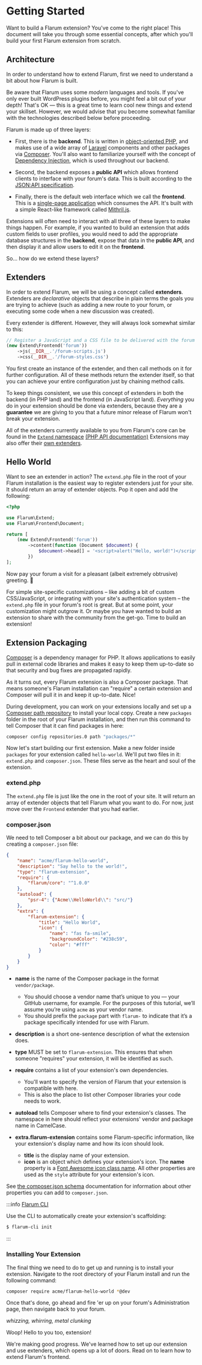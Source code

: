 # Getting Started

Want to build a Flarum extension? You've come to the right place! This document will take you through some essential concepts, after which you'll build your first Flarum extension from scratch.

## Architecture

In order to understand how to extend Flarum, first we need to understand a bit about how Flarum is built.

Be aware that Flarum uses some _modern_ languages and tools. If you've only ever built WordPress plugins before, you might feel a bit out of your depth! That's OK — this is a great time to learn cool new things and extend your skillset. However, we would advise that you become somewhat familiar with the technologies described below before proceeding.

Flarum is made up of three layers:

* First, there is the **backend**. This is written in [object-oriented PHP](https://laracasts.com/series/object-oriented-bootcamp-in-php), and makes use of a wide array of [Laravel](https://laravel.com/) components and other packages via [Composer](https://getcomposer.org/). You'll also want to familiarize yourself with the concept of [Dependency Injection](https://laravel.com/docs/8.x/container), which is used throughout our backend.

* Second, the backend exposes a **public API** which allows frontend clients to interface with your forum's data. This is built according to the [JSON:API specification](https://jsonapi.org/).

* Finally, there is the default web interface which we call the **frontend**. This is a [single-page application](https://en.wikipedia.org/wiki/Single-page_application) which consumes the API. It's built with a simple React-like framework called [Mithril.js](https://mithril.js.org).

Extensions will often need to interact with all three of these layers to make things happen. For example, if you wanted to build an extension that adds custom fields to user profiles, you would need to add the appropriate database structures in the **backend**, expose that data in the **public API**, and then display it and allow users to edit it on the **frontend**.

So... how do we extend these layers?

## Extenders

In order to extend Flarum, we will be using a concept called **extenders**. Extenders are *declarative* objects that describe in plain terms the goals you are trying to achieve (such as adding a new route to your forum, or executing some code when a new discussion was created).

Every extender is different. However, they will always look somewhat similar to this:

```php
// Register a JavaScript and a CSS file to be delivered with the forum frontend
(new Extend\Frontend('forum'))
    ->js(__DIR__.'/forum-scripts.js')
    ->css(__DIR__.'/forum-styles.css')
```

You first create an instance of the extender, and then call methods on it for further configuration. All of these methods return the extender itself, so that you can achieve your entire configuration just by chaining method calls.

To keep things consistent, we use this concept of extenders in both the backend (in PHP land) and the frontend (in JavaScript land). _Everything_ you do in your extension should be done via extenders, because they are a **guarantee** we are giving to you that a future minor release of Flarum won't break your extension.

All of the extenders currently available to you from Flarum's core can be found in the [`Extend` namespace](https://github.com/flarum/core/blob/master/src/Extend) [(PHP API documentation)](https://api.docs.flarum.org/php/master/flarum/extend) Extensions may also offer their [own extenders](extensibility.md#custom-extenders).

## Hello World

Want to see an extender in action? The `extend.php` file in the root of your Flarum installation is the easiest way to register extenders just for your site. It should return an array of extender objects. Pop it open and add the following:

```php
<?php

use Flarum\Extend;
use Flarum\Frontend\Document;

return [
    (new Extend\Frontend('forum'))
        ->content(function (Document $document) {
            $document->head[] = '<script>alert("Hello, world!")</script>';
        })
];
```

Now pay your forum a visit for a pleasant (albeit extremely obtrusive) greeting. 👋

For simple site-specific customizations – like adding a bit of custom CSS/JavaScript, or integrating with your site's authentication system – the `extend.php` file in your forum's root is great. But at some point, your customization might outgrow it. Or maybe you have wanted to build an extension to share with the community from the get-go. Time to build an extension!

## Extension Packaging

[Composer](https://getcomposer.org) is a dependency manager for PHP. It allows applications to easily pull in external code libraries and makes it easy to keep them up-to-date so that security and bug fixes are propagated rapidly.

As it turns out, every Flarum extension is also a Composer package. That means someone's Flarum installation can "require" a certain extension and Composer will pull it in and keep it up-to-date. Nice!

During development, you can work on your extensions locally and set up a [Composer path repository](https://getcomposer.org/doc/05-repositories.md#path) to install your local copy. Create a new `packages` folder in the root of your Flarum installation, and then run this command to tell Composer that it can find packages in here:

```bash
composer config repositories.0 path "packages/*"
```

Now let's start building our first extension. Make a new folder inside `packages` for your extension called `hello-world`. We'll put two files in it: `extend.php` and `composer.json`. These files serve as the heart and soul of the extension.

### extend.php

The `extend.php` file is just like the one in the root of your site. It will return an array of extender objects that tell Flarum what you want to do. For now, just move over the `Frontend` extender that you had earlier.

### composer.json

We need to tell Composer a bit about our package, and we can do this by creating a `composer.json` file:

```json
{
    "name": "acme/flarum-hello-world",
    "description": "Say hello to the world!",
    "type": "flarum-extension",
    "require": {
        "flarum/core": "^1.0.0"
    },
    "autoload": {
        "psr-4": {"Acme\\HelloWorld\\": "src/"}
    },
    "extra": {
        "flarum-extension": {
            "title": "Hello World",
            "icon": {
                "name": "fas fa-smile",
                "backgroundColor": "#238c59",
                "color": "#fff"
            }
        }
    }
}
```

* **name** is the name of the Composer package in the format `vendor/package`.
  * You should choose a vendor name that’s unique to you — your GitHub username, for example. For the purposes of this tutorial, we’ll assume you’re using `acme` as your vendor name.
  * You should prefix the `package` part with `flarum-` to indicate that it’s a package specifically intended for use with Flarum.

* **description** is a short one-sentence description of what the extension does.

* **type** MUST be set to `flarum-extension`. This ensures that when someone "requires" your extension, it will be identified as such.

* **require** contains a list of your extension's own dependencies.
  * You'll want to specify the version of Flarum that your extension is compatible with here.
  * This is also the place to list other Composer libraries your code needs to work.

* **autoload** tells Composer where to find your extension's classes. The namespace in here should reflect your extensions' vendor and package name in CamelCase.

* **extra.flarum-extension** contains some Flarum-specific information, like your extension's display name and how its icon should look.
  * **title** is the display name of your extension.
  * **icon** is an object which defines your extension's icon. The **name** property is a [Font Awesome icon class name](https://fontawesome.com/icons). All other properties are used as the `style` attribute for your extension's icon.

See [the composer.json schema](https://getcomposer.org/doc/04-schema.md) documentation for information about other properties you can add to `composer.json`.

:::info [Flarum CLI](https://github.com/flarum/cli)

Use the CLI to automatically create your extension's scaffolding:
```bash
$ flarum-cli init
```

:::

### Installing Your Extension

The final thing we need to do to get up and running is to install your extension. Navigate to the root directory of your Flarum install and run the following command:

```bash
composer require acme/flarum-hello-world *@dev
```

Once that's done, go ahead and fire 'er up on your forum's Administration page, then navigate back to your forum.

*whizzing, whirring, metal clunking*

Woop! Hello to you too, extension!

We're making good progress. We've learned how to set up our extension and use extenders, which opens up a lot of doors. Read on to learn how to extend Flarum's frontend.
